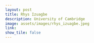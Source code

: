```yaml
---
layout: post
title: Rhys Izuagbe
description: University of Cambridge
image: assets/images/rhys_izuagbe.jpeg
link: 
show_tile: false
---
```

